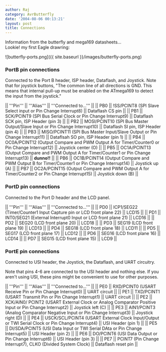 ```yaml
---
author: Raj
category: AvrButterfly
date: '2004-08-06 00:13:21'
layout: post
title: Connections
---
```


Information from the butterfly and mega169 datasheets... <br>Lookie! my first Eagle drawring:<br>

![butterfly-ports.png]({{ site.baseurl }}/images/butterfly-ports.png)

### PortB pin connections

Connected to the Port B header, ISP header, Dataflash, and Joystick. Note that for joystick buttons, "The common line of all directions is GND. This means that internal pull-up must be enabled on the ATmega169 to detect the input from the joystick."

|| '''Pin''' || '''Alias''' || '''Connected to...''' ||
|| PB0 || !SS/PCINT8 (SPI Slave Select input or Pin Change Interrupt8) || Dataflash CS pin  ||
|| PB1 || SCK/PCINT9 (SPI Bus Serial Clock or Pin Change Interrupt9) || Dataflash SCK pin, ISP Header (pin 3) ||
|| PB2 || MOSI/PCINT10 (SPI Bus Master Output/Slave Input or Pin Change Interrupt10) || Dataflash SI pin, ISP Header (pin 4) ||
|| PB3 || MISO/PCINT11 (SPI Bus Master Input/Slave Output or Pin Change Interrupt11) || Dataflsah SO pin, ISP Header (pin 1) ||
|| PB4 || OC0A/PCINT12 (Output Compare and PWM Output A for Timer/Counter0 or Pin Change Interrupt12) || Joystick center (O) ||
|| PB5 || OC1A/PCINT13 (Output Compare and PWM Output A for Timer/Counter1 or Pin Change Interrupt13) || <b>dunno!!</b> ||
|| PB6 || OC1B/PCINT14 (Output Compare and PWM Output B for Timer/Counter1 or Pin Change Interrupt14) || Joystick up (A) ||
|| PB7 || OC2A/PCINT15 (Output Compare and PWM Output A for Timer/Counter2 or Pin  Change Interrupt15) || Joystick down (B) ||

### PortD pin connections

Connected to the Port D header and the LCD panel.

|| '''Pin''' || '''Alias''' || '''Connected to...''' ||
|| PD0 || ICP1/SEG22 (Timer/Counter1 Input Capture pin or LCD front plane 22) || LCD15 ||
|| PD1 || INT0/SEG21 (External Interrupt0 Input or LCD front plane 21) || LCD16 ||
|| PD2 || SEG20 (LCD front plane 20) || LCD18 ||
|| PD3 || SEG19 (LCD front plane 19)  || LCD13 ||
|| PD4 || SEG18 (LCD front plane 18)  || LCD11 ||
|| PD5 || SEG17 (LCD front plane 17)  || LCD12 ||
|| PD6 || SEG16 (LCD front plane 16)  || LCD14 ||
|| PD7 || SEG15 (LCD front plane 15)  || LCD9 ||


### PortE pin connections

Connected to USI header, the Joystick, the Dataflash, and UART circuitry.

Note that pins 4-6 are connected to the USI header and nothing else. If you aren't using USI, these pins might be convenient to use for other purposes.

|| '''Pin''' || '''Alias''' || '''Connected to...''' ||
|| PE0 || RXD/PCINT0 (USART Receive Pin or Pin Change Interrupt0) || UART circuit ||
|| PE1 || TXD/PCINT1 (USART Transmit Pin or Pin Change Interrupt1) || UART circuit ||
|| PE2 || XCK/AIN0/ PCINT2 (USART External Clock or Analog Comparator Positive Input  or Pin Change Interrupt2) || Joystick left (C) ||
|| PE3 || AIN1/PCINT3 (Analog Comparator Negative Input or Pin Change Interrupt3) || Joystick right (D) ||
|| PE4 || USCK/SCL/PCINT4 (USART External Clock Input/Output or TWI Serial Clock or  Pin Change Interrupt4) || USI Header (pin 1) ||
|| PE5 || DI/SDA/PCINT5 (USI Data Input or TWI Serial DAta or Pin Change Interrupt5) || USI Header (pin 2) ||
|| PE6 || DO/PCINT6 (USI Data Output or Pin Change Interrupt6) || USI Header (pin 3) ||
|| PE7 || PCINT7 (Pin Change Interrupt7),  CLKO (Divided System Clock) || Dataflash reset pin ||
